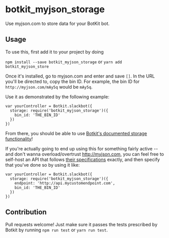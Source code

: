 # botkit_myjson_storage

Use myjson.com to store data for your BotKit bot. 

## Usage

To use this, first add it to your project by doing

`npm install --save botkit_myjson_storage` or `yarn add botkit_myjson_store`

Once it's installed, go to myjson.com and enter and save `[]`. In the URL you'll be directed to, copy the bin ID. For example, the bin ID for `http://myjson.com/mAy5q` would be `mAy5q`.

Use it as demonstrated by the following example:

```
var yourController = Botkit.slackbot({
  storage: require('botkit_myjson_storage')({
    bin_id: 'THE_BIN_ID'
  })
})
```

From there, you should be able to use [Botkit's documented storage functionality](https://botkit.ai/docs/storage.html)!

If you're actually going to end up using this for something fairly active -- and don't wanna overload/overtrust http://myjson.com, you can feel free to self-host an API that follows [their specifications](http://myjson.com/api) exactly, and then specify that you've done so by using it like:

```
var yourController = Botkit.slackbot({
  storage: require('botkit_myjson_storage')({
    endpoint: 'http://api.mycustomendpoint.com',
    bin_id: 'THE_BIN_ID'
  })
})
```

## Contribution

Pull requests welcome! Just make sure it passes the tests prescribed by Botkit by running `npm run test` or `yarn run test`.

